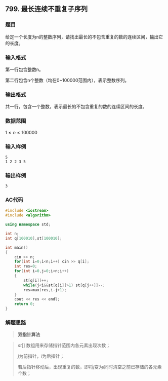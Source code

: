 ##  799. 最长连续不重复子序列

### 题目

给定一个长度为n的整数序列，请找出最长的不包含重复的数的连续区间，输出它的长度。

### 输入格式

第一行包含整数n。

第二行包含n个整数（均在0~100000范围内），表示整数序列。

### 输出格式

共一行，包含一个整数，表示最长的不包含重复的数的连续区间的长度。

### 数据范围

$1≤n≤100000$

### 输入样例

```
5
1 2 2 3 5
```

### 输出样例

```
3
```

### AC代码

```c++
#include <iostream>
#include <algorithm>

using namespace std;

int n;
int q[100010],st[100010];

int main()
{
    cin >> n;
    for(int i=0;i<n;i++) cin >> q[i];
    int res=0;
    for(int i=0,j=0;i<n;i++)
    {
        st[q[i]]++;
        while(j<i&&st[q[i]]>1) st[q[j++]]--;
        res=max(res,i-j+1);
    }
    cout << res << endl;
    return 0;
}
```

### 解题思路

>**双指针算法**

> $st[]$ 数组用来存储指针范围内各元素出现次数；
>
> $j$为前指针，$i$为后指针；
>
> 若后指针移动后，出现重复的数，即将$j$变为$i$同时清空之前已存储的各元素个数；